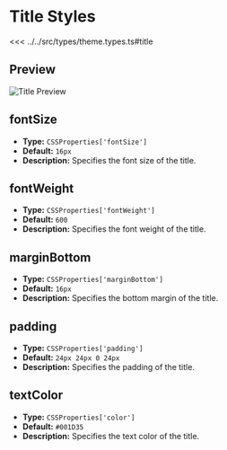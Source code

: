 # Title Styles

<<< ../../src/types/theme.types.ts#title

## Preview

![Title Preview](/parts/title.png)

## fontSize

- **Type:** `CSSProperties['fontSize']`
- **Default:** `16px`
- **Description:** Specifies the font size of the title.

## fontWeight

- **Type:** `CSSProperties['fontWeight']`
- **Default:** `600`
- **Description:** Specifies the font weight of the title.

## marginBottom

- **Type:** `CSSProperties['marginBottom']`
- **Default:** `16px`
- **Description:** Specifies the bottom margin of the title.

## padding

- **Type:** `CSSProperties['padding']`
- **Default:** `24px 24px 0 24px`
- **Description:** Specifies the padding of the title.

## textColor

- **Type:** `CSSProperties['color']`
- **Default:** `#001D35`
- **Description:** Specifies the text color of the title.
